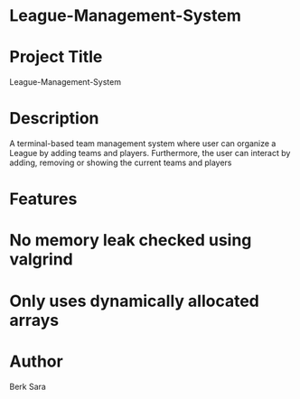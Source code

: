 # League-Management-System

# Project Title
League-Management-System

# Description
A terminal-based team management system where user can organize a League by adding teams and players. Furthermore, the user can interact by adding, removing or showing the current teams and players 

# Features
# No memory leak checked using valgrind
# Only uses dynamically allocated arrays 

# Author
Berk Sara

